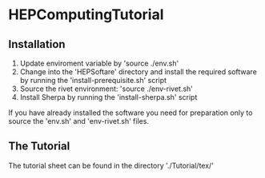 # HEPComputingTutorial

## Installation

1. Update enviroment variable by 'source ./env.sh'
2. Change into the 'HEPSoftare' directory and install the required software by running the 'install-prerequisite.sh' script
3. Source the rivet environment: 'source ./env-rivet.sh'
4. Install Sherpa by running the 'install-sherpa.sh' script

If you have already installed the software you need for preparation only to source the 'env.sh' and 'env-rivet.sh' files.

## The Tutorial
The tutorial sheet can be found in the directory './Tutorial/tex/'
